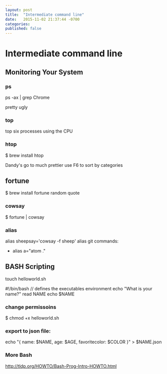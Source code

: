 ```yaml
---
layout: post
title:  "Intermediate command line"
date:   2015-11-02 21:37:44 -0700
categories:
published: false
---
```

# Intermediate command line
## Monitoring Your System
### ps
ps -ax | grep Chrome

pretty ugly

### top
top six processes using the CPU

### htop
$ brew install htop

Dandy's go to
much prettier
use F6 to sort by categories

## fortune
$ brew install fortune
random quote

### cowsay
$ fortune | cowsay

### alias
alias sheepsay='cowsay -f sheep'
alias git commands:
- alias a="atom ."

## BASH Scripting
touch helloworld.sh


\#!/bin/bash
// defines the executables environment
echo "What is your name?"
read NAME
echo $NAME

### change permissoins
$ chmod +x helloworld.sh

### export to json file:
echo "{ name: $NAME, age: $AGE, favoritecolor: $COLOR }" > $NAME.json

### More Bash
http://tldp.org/HOWTO/Bash-Prog-Intro-HOWTO.html
